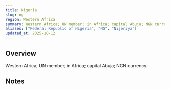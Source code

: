 ```yaml
---
title: Nigeria
slug: ng
region: Western Africa
summary: Western Africa; UN member; in Africa; capital Abuja; NGN currency.
aliases: ["Federal Republic of Nigeria", "NG", "Nijeriya"]
updated_at: 2025-10-12
---
```


## Overview

Western Africa; UN member; in Africa; capital Abuja; NGN currency.

## Notes

<!-- Add your first note below -->
